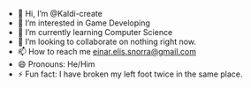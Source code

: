 - 👋 Hi, I’m @Kaldi-create
- 👀 I’m interested in Game Developing
- 🌱 I’m currently learning Computer Science
- 💞️ I’m looking to collaborate on nothing right now.
- 📫 How to reach me einar.elis.snorra@gmail.com
- 😄 Pronouns: He/Him
- ⚡ Fun fact: I have broken my left foot twice in the same place.

<!---
Kaldi-create/Kaldi-create is a ✨ special ✨ repository because its `README.md` (this file) appears on your GitHub profile.
You can click the Preview link to take a look at your changes.
--->
